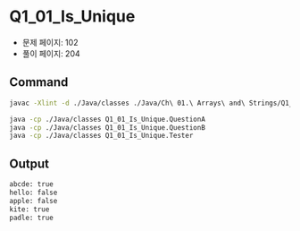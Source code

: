 # Q1_01_Is_Unique

- 문제 페이지: 102
- 풀이 페이지: 204

## Command

```sh
javac -Xlint -d ./Java/classes ./Java/Ch\ 01.\ Arrays\ and\ Strings/Q1_01_Is_Unique/*.java

java -cp ./Java/classes Q1_01_Is_Unique.QuestionA
java -cp ./Java/classes Q1_01_Is_Unique.QuestionB
java -cp ./Java/classes Q1_01_Is_Unique.Tester
```

## Output

```txt
abcde: true
hello: false
apple: false
kite: true
padle: true
```
